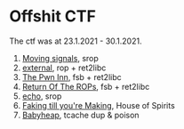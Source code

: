 # Offshit CTF
The ctf was at 23.1.2021 - 30.1.2021.
1. [Moving signals](./moving_signals), srop
2. [external](./external), rop + ret2libc
3. [The Pwn Inn](./pwn_inn), fsb + ret2libc
4. [Return Of The ROPs](./ret_of_rops), fsb + ret2libc
5. [echo](./echo), srop
6. [Faking till you're Making](./faking_making), House of Spirits
7. [Babyheap](./babyheap), tcache dup & poison
